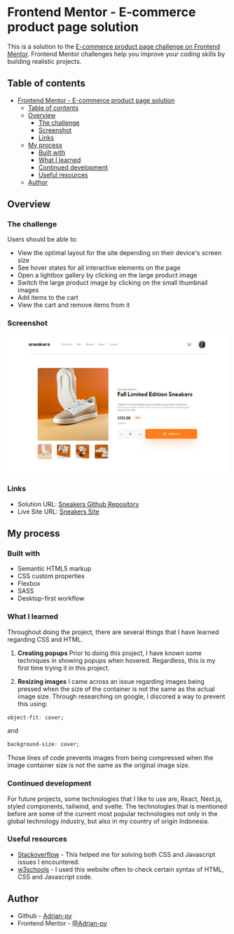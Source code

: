 # Frontend Mentor - E-commerce product page solution

This is a solution to the [E-commerce product page challenge on Frontend Mentor](https://www.frontendmentor.io/challenges/ecommerce-product-page-UPsZ9MJp6). Frontend Mentor challenges help you improve your coding skills by building realistic projects.

## Table of contents

- [Frontend Mentor - E-commerce product page solution](#frontend-mentor---e-commerce-product-page-solution)
  - [Table of contents](#table-of-contents)
  - [Overview](#overview)
    - [The challenge](#the-challenge)
    - [Screenshot](#screenshot)
    - [Links](#links)
  - [My process](#my-process)
    - [Built with](#built-with)
    - [What I learned](#what-i-learned)
    - [Continued development](#continued-development)
    - [Useful resources](#useful-resources)
  - [Author](#author)

## Overview

### The challenge

Users should be able to:

- View the optimal layout for the site depending on their device's screen size
- See hover states for all interactive elements on the page
- Open a lightbox gallery by clicking on the large product image
- Switch the large product image by clicking on the small thumbnail images
- Add items to the cart
- View the cart and remove items from it

### Screenshot

![](./screenshot.jpg)

### Links

- Solution URL: [Sneakers Github Repository](https://github.com/Adrian-py/Sneakers)
- Live Site URL: [Sneakers Site](https://adrian-py.github.io/Sneakers/)

## My process

### Built with

- Semantic HTML5 markup
- CSS custom properties
- Flexbox
- SASS
- Desktop-first workflow

### What I learned

Throughout doing the project, there are several things that I have learned regarding CSS and HTML.

1. **Creating popups**
   Prior to doing this project, I have known some techniques in showing popups when hovered. Regardless, this is my first time trying it in this project.

2. **Resizing images**
   I came across an issue regarding images being pressed when the size of the container is not the same as the actual image size. Through researching on google, I discored a way to prevent this using:

```css
object-fit: cover;
```

and

```css
background-size: cover;
```

Those lines of code prevents images from being compressed when the image container size is not the same as the original image size.

### Continued development

For future projects, some technologies that I like to use are, React, Next.js, styled components, tailwind, and svelte. The technologies that is mentioned before are some of the current most popular technologies not only in the global technology industry, but also in my country of origin Indonesia.

### Useful resources

- [Stackoverflow](https://stackoverflow.com/) - This helped me for solving both CSS and Javascript issues I encountered.
- [w3schools](https://www.w3schools.com/) - I used this website often to check certain syntax of HTML, CSS and Javascript code.

## Author

- Github - [Adrian-py](https://github.com/Adrian-py)
- Frontend Mentor - [@Adrian-py](https://www.frontendmentor.io/profile/Adrian-py)
